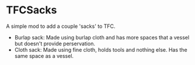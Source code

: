 # TFCSacks

A simple mod to add a couple 'sacks' to TFC.

- Burlap sack: Made using burlap cloth and has more spaces that a vessel but doesn't provide perservation.
- Cloth sack: Made using fine cloth, holds tools and nothing else. Has the same space as a vessel.
